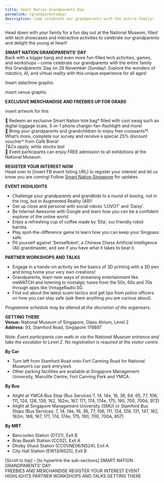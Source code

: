 ```yaml
---
title: Smart Nation Grandparents Day
permalink: /grandparentsday/
description: Come celebrate our grandparents with the entire family!
---
```

Head down with your family for a fun day out at the National Museum, filled with tech showcases and interactive activities to celebrate our grandparents and delight the young at heart!
 
**SMART NATION GRANDPARENTS’ DAY**<br>
Back with a bigger bang and even more fun-filled tech activities, games, and workshops – come celebrate our grandparents with the entire family this Grandparents’ Day on 26 November (Sunday). Explore the wonders of robotics, AI, and virtual reality with this unique experience for all ages!

Insert date/time graphic

insert venue graphic
 
**EXCLUSIVE MERCHANDISE AND FREEBIES UP FOR GRABS**

insert artwork for this

📢 Redeem an exclusive Smart Nation tote bag* filled with cool swag such as digital luggage scale, 3-in-1 phone charger-fan-flashlight and more!<br>
📢   Bring your grandparents and grandchildren to enjoy free croissants*! What’s more, complete our survey and receive a special 25% discount voucher* from Café Brera!<br>
*T&amp;Cs apply, while stocks last*<br>
📢 Event participants can enjoy FREE admission to all exhibitions at the National Museum.
 
 
**REGISTER YOUR INTEREST NOW** <br>
Head over to [insert FB event listing URL] to register your interest and let us know you are coming! Follow [Smart Nation Singapore](https://www.facebook.com/SmartNationSG) for updates.
 
**EVENT HIGHLIGHTS**<br>
* Challenge your grandparents and grandkids to a round of boxing, not in the ring, but in Augmented Reality (AR)!
* Get up close and personal with social robots ‘LOVOT’ and ‘Daisy’.
* Be Internet Awesome with Google and learn how you can be a confident explorer of the online world.
* Enjoy a refreshing cup of coffee made by ‘Ella’, our friendly robot barista.
* Play spot-the-difference game to learn how you can keep your Singpass safe.
* Pit yourself against ‘SenseRobot’, a Chinese Chess Artificial Intelligence (AI) grandmaster, and see if you have what it takes to beat it.  
 
**PARTNER WORKSHOPS AND TALKS**<br>
* Engage in a hands-on activity on the basics of 3D printing with a 3D pen and bring home your very own creations!
* Grandparents, learn new ways of streaming entertainment like meWATCH and listening to nostalgic tunes from the 50s, 60s and 70s through apps like VintageRadio.SG.
* Find out about the latest scam tactics and get tips from police officers on how you can stay safe (ask them anything you are curious about).  
 
*Programme schedule may be altered at the discretion of the organisers.*
 
**GETTING THERE**<br>
**Venue:** National Museum of Singapore, Glass Atrium, Level 2<br>
**Address:** 93, Stamford Road, Singapore 178897 
 
*Note: Event participants can walk-in via the National Museum entrance and take the escalator to Level 2. No registration is required at the visitor centre.*

**By Car**<br>
* Turn left from Stamford Road onto Fort Canning Road for National Museum’s car park entry/exit.
* Other parking facilities are available at Singapore Management University, Manulife Centre, Fort Canning Park and YMCA. 
 
**By Bus**<br>
* Alight at YMCA Bus Stop (Bus Services 7, 14, 14e, 16, 36, 64, 65, 77, 106, 111, 124, 128, 139, 162, 162m, 167, 171, 174, 174e, 175, 190, 700, 700A, 972)
* Alight at Singapore Management University (SMU) or Stamford Bus Stops (Bus Services: 7, 14, 14e, 16, 36, 77, 106, 111, 124, 128, 131, 147, 162, 162m, 166, 167, 171, 174, 174e, 175, 190, 700, 700A, 857)  
 
**By MRT**<br>
* Bencoolen Station (DT21), Exit B
* Bras Basah Station (CC02), Exit A
* Dhoby Ghaut Station (CC01/NE06/NS24), Exit A
* City Hall Station (EW13/NS25), Exit B 
 
 
[Scroll to top] – [to hyperlink the sub-sections] 
SMART NATION GRANDPARENTS’ DAY  
FREEBIES AND MERCHANDISE 
REGISTER YOUR INTEREST 
EVENT HIGHLIGHTS 
PARTNER WORKSHOPS AND TALKS 
GETTING THERE